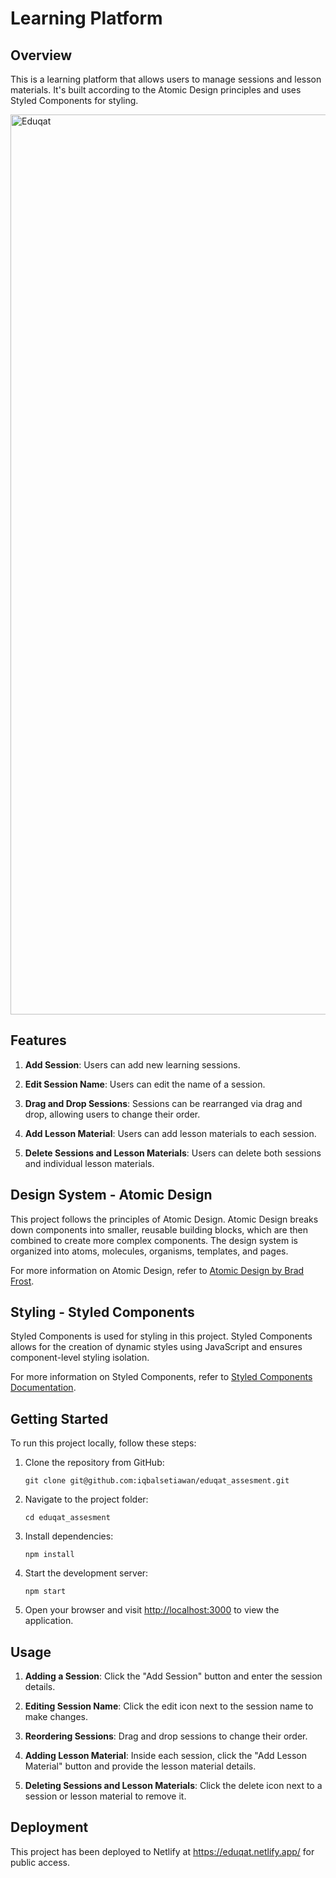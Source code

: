 # Learning Platform

## Overview

This is a learning platform that allows users to manage sessions and lesson materials. It's built according to the Atomic Design principles and uses Styled Components for styling.

<img width="1440" alt="Eduqat" src="https://github.com/iqbalsetiawan/eduqat_assesment/assets/52906490/6864020e-c122-49b1-bc03-82aa7358a625">

## Features

1. **Add Session**: Users can add new learning sessions.

2. **Edit Session Name**: Users can edit the name of a session.

3. **Drag and Drop Sessions**: Sessions can be rearranged via drag and drop, allowing users to change their order.

4. **Add Lesson Material**: Users can add lesson materials to each session.

5. **Delete Sessions and Lesson Materials**: Users can delete both sessions and individual lesson materials.

## Design System - Atomic Design

This project follows the principles of Atomic Design. Atomic Design breaks down components into smaller, reusable building blocks, which are then combined to create more complex components. The design system is organized into atoms, molecules, organisms, templates, and pages.

For more information on Atomic Design, refer to [Atomic Design by Brad Frost](https://atomicdesign.bradfrost.com/table-of-contents/).

## Styling - Styled Components

Styled Components is used for styling in this project. Styled Components allows for the creation of dynamic styles using JavaScript and ensures component-level styling isolation.

For more information on Styled Components, refer to [Styled Components Documentation](https://styled-components.com/).

## Getting Started

To run this project locally, follow these steps:

1. Clone the repository from GitHub:
   ```
   git clone git@github.com:iqbalsetiawan/eduqat_assesment.git
   ```

2. Navigate to the project folder:
   ```
   cd eduqat_assesment
   ```

3. Install dependencies:
   ```
   npm install
   ```

4. Start the development server:
   ```
   npm start
   ```

5. Open your browser and visit [http://localhost:3000](http://localhost:3000) to view the application.

## Usage

1. **Adding a Session**: Click the "Add Session" button and enter the session details.

2. **Editing Session Name**: Click the edit icon next to the session name to make changes.

3. **Reordering Sessions**: Drag and drop sessions to change their order.

4. **Adding Lesson Material**: Inside each session, click the "Add Lesson Material" button and provide the lesson material details.

5. **Deleting Sessions and Lesson Materials**: Click the delete icon next to a session or lesson material to remove it.

## Deployment

This project has been deployed to Netlify at https://eduqat.netlify.app/ for public access.
